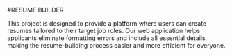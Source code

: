 #RESUME BUILDER

This project is designed to provide a platform where users can create resumes tailored to their target job roles. Our web application helps applicants eliminate formatting errors and include all essential details, making the resume-building process easier and more efficient for everyone.
